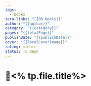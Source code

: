 ```yaml
---
tags:
  - books
zero-links: "[[00 Books]]"
author: "{{author}}"
category: "{{category}}"
pages: "{{totalPage}}"
publishDate: "{{publishDate}}"
cover: "{{localCoverImage}}"
rating: ⭐⭐⭐⭐⭐
status: To Read
---
```

# 📔<% tp.file.title%>
